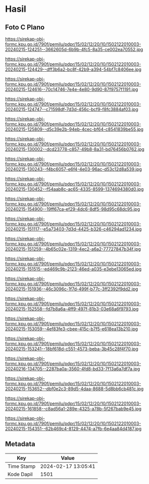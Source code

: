 # Hasil

## Foto C Plano

https://sirekap-obj-formc.kpu.go.id/790f/pemilu/pdpr/15/02/12/20/10/1502122010003-20240215-124251--3662605d-6b9b-4fc5-8a35-ce002ea70552.jpg

https://sirekap-obj-formc.kpu.go.id/790f/pemilu/pdpr/15/02/12/20/10/1502122010003-20240215-124429--dff3b6a2-bc8f-42b9-a394-54bf7c8406ee.jpg

https://sirekap-obj-formc.kpu.go.id/790f/pemilu/pdpr/15/02/12/20/10/1502122010003-20240215-124616--70c14746-7e4e-4e80-9d90-87f9757f1191.jpg

https://sirekap-obj-formc.kpu.go.id/790f/pemilu/pdpr/15/02/12/20/10/1502122010003-20240215-124747--c71598df-7d3d-456c-bcf9-f8fc3884af03.jpg

https://sirekap-obj-formc.kpu.go.id/790f/pemilu/pdpr/15/02/12/20/10/1502122010003-20240215-125809--d5c39e2b-94eb-4cec-bf64-c8541839be55.jpg

https://sirekap-obj-formc.kpu.go.id/790f/pemilu/pdpr/15/02/12/20/10/1502122010003-20240215-130002--dcd23778-c857-49b8-8a31-bd76456b0762.jpg

https://sirekap-obj-formc.kpu.go.id/790f/pemilu/pdpr/15/02/12/20/10/1502122010003-20240215-130243--f4bc6057-e6f4-4e03-96ac-d53c12d8a539.jpg

https://sirekap-obj-formc.kpu.go.id/790f/pemilu/pdpr/15/02/12/20/10/1502122010003-20240215-130452--f54aab8c-ac65-4335-8599-1374694380d0.jpg

https://sirekap-obj-formc.kpu.go.id/790f/pemilu/pdpr/15/02/12/20/10/1502122010003-20240215-154900--19ff67ca-ef29-4dc6-8df5-98d95c68dc95.jpg

https://sirekap-obj-formc.kpu.go.id/790f/pemilu/pdpr/15/02/12/20/10/1502122010003-20240215-151117--e5a73403-7d3d-4425-b326-c46294ad1234.jpg

https://sirekap-obj-formc.kpu.go.id/790f/pemilu/pdpr/15/02/12/20/10/1502122010003-20240215-151259--4b65c02e-1319-4ec2-a6a2-77727847b34f.jpg

https://sirekap-obj-formc.kpu.go.id/790f/pemilu/pdpr/15/02/12/20/10/1502122010003-20240215-151515--ed469c9b-2123-46ed-a035-e3ebe13065ed.jpg

https://sirekap-obj-formc.kpu.go.id/790f/pemilu/pdpr/15/02/12/20/10/1502122010003-20240215-151936--46c3096c-1f7d-499f-b77c-3ff2392f9dd2.jpg

https://sirekap-obj-formc.kpu.go.id/790f/pemilu/pdpr/15/02/12/20/10/1502122010003-20240215-152558--fd7b8a6a-4ff9-497f-81b3-03e68a6f9793.jpg

https://sirekap-obj-formc.kpu.go.id/790f/pemilu/pdpr/15/02/12/20/10/1502122010003-20240215-153059--4ef83fe3-cbee-415c-b7f5-e618ea13b210.jpg

https://sirekap-obj-formc.kpu.go.id/790f/pemilu/pdpr/15/02/12/20/10/1502122010003-20240215-153241--18bf618d-c551-4573-beba-3b45c28f4f70.jpg

https://sirekap-obj-formc.kpu.go.id/790f/pemilu/pdpr/15/02/12/20/10/1502122010003-20240216-134705--2287ba0a-3560-4fd8-bd33-7f13a6a7df7a.jpg

https://sirekap-obj-formc.kpu.go.id/790f/pemilu/pdpr/15/02/12/20/10/1502122010003-20240215-153652--dbf0e2c3-89d5-4daa-8688-5d8bb6cb481c.jpg

https://sirekap-obj-formc.kpu.go.id/790f/pemilu/pdpr/15/02/12/20/10/1502122010003-20240215-161858--c8ad56a1-289e-4325-a78b-5f267bab9e45.jpg

https://sirekap-obj-formc.kpu.go.id/790f/pemilu/pdpr/15/02/12/20/10/1502122010003-20240215-154351--62b469c4-8129-4474-a7fb-6e4aa84d4187.jpg


## Metadata

| Key        | Value               |
| ---------- | ------------------- |
| Time Stamp | 2024-02-17 13:05:41 |
| Kode Dapil | 1501                |



